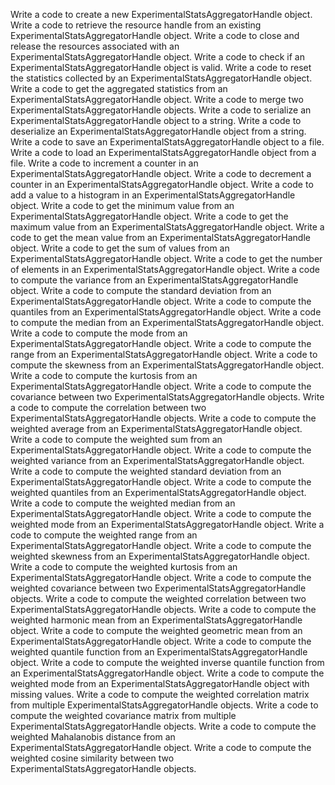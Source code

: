 Write a code to create a new ExperimentalStatsAggregatorHandle object.
Write a code to retrieve the resource handle from an existing ExperimentalStatsAggregatorHandle object.
Write a code to close and release the resources associated with an ExperimentalStatsAggregatorHandle object.
Write a code to check if an ExperimentalStatsAggregatorHandle object is valid.
Write a code to reset the statistics collected by an ExperimentalStatsAggregatorHandle object.
Write a code to get the aggregated statistics from an ExperimentalStatsAggregatorHandle object.
Write a code to merge two ExperimentalStatsAggregatorHandle objects.
Write a code to serialize an ExperimentalStatsAggregatorHandle object to a string.
Write a code to deserialize an ExperimentalStatsAggregatorHandle object from a string.
Write a code to save an ExperimentalStatsAggregatorHandle object to a file.
Write a code to load an ExperimentalStatsAggregatorHandle object from a file.
Write a code to increment a counter in an ExperimentalStatsAggregatorHandle object.
Write a code to decrement a counter in an ExperimentalStatsAggregatorHandle object.
Write a code to add a value to a histogram in an ExperimentalStatsAggregatorHandle object.
Write a code to get the minimum value from an ExperimentalStatsAggregatorHandle object.
Write a code to get the maximum value from an ExperimentalStatsAggregatorHandle object.
Write a code to get the mean value from an ExperimentalStatsAggregatorHandle object.
Write a code to get the sum of values from an ExperimentalStatsAggregatorHandle object.
Write a code to get the number of elements in an ExperimentalStatsAggregatorHandle object.
Write a code to compute the variance from an ExperimentalStatsAggregatorHandle object.
Write a code to compute the standard deviation from an ExperimentalStatsAggregatorHandle object.
Write a code to compute the quantiles from an ExperimentalStatsAggregatorHandle object.
Write a code to compute the median from an ExperimentalStatsAggregatorHandle object.
Write a code to compute the mode from an ExperimentalStatsAggregatorHandle object.
Write a code to compute the range from an ExperimentalStatsAggregatorHandle object.
Write a code to compute the skewness from an ExperimentalStatsAggregatorHandle object.
Write a code to compute the kurtosis from an ExperimentalStatsAggregatorHandle object.
Write a code to compute the covariance between two ExperimentalStatsAggregatorHandle objects.
Write a code to compute the correlation between two ExperimentalStatsAggregatorHandle objects.
Write a code to compute the weighted average from an ExperimentalStatsAggregatorHandle object.
Write a code to compute the weighted sum from an ExperimentalStatsAggregatorHandle object.
Write a code to compute the weighted variance from an ExperimentalStatsAggregatorHandle object.
Write a code to compute the weighted standard deviation from an ExperimentalStatsAggregatorHandle object.
Write a code to compute the weighted quantiles from an ExperimentalStatsAggregatorHandle object.
Write a code to compute the weighted median from an ExperimentalStatsAggregatorHandle object.
Write a code to compute the weighted mode from an ExperimentalStatsAggregatorHandle object.
Write a code to compute the weighted range from an ExperimentalStatsAggregatorHandle object.
Write a code to compute the weighted skewness from an ExperimentalStatsAggregatorHandle object.
Write a code to compute the weighted kurtosis from an ExperimentalStatsAggregatorHandle object.
Write a code to compute the weighted covariance between two ExperimentalStatsAggregatorHandle objects.
Write a code to compute the weighted correlation between two ExperimentalStatsAggregatorHandle objects.
Write a code to compute the weighted harmonic mean from an ExperimentalStatsAggregatorHandle object.
Write a code to compute the weighted geometric mean from an ExperimentalStatsAggregatorHandle object.
Write a code to compute the weighted quantile function from an ExperimentalStatsAggregatorHandle object.
Write a code to compute the weighted inverse quantile function from an ExperimentalStatsAggregatorHandle object.
Write a code to compute the weighted mode from an ExperimentalStatsAggregatorHandle object with missing values.
Write a code to compute the weighted correlation matrix from multiple ExperimentalStatsAggregatorHandle objects.
Write a code to compute the weighted covariance matrix from multiple ExperimentalStatsAggregatorHandle objects.
Write a code to compute the weighted Mahalanobis distance from an ExperimentalStatsAggregatorHandle object.
Write a code to compute the weighted cosine similarity between two ExperimentalStatsAggregatorHandle objects.